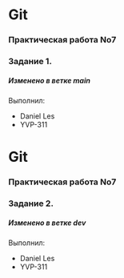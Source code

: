 # Git
### Практическая работа No7
### Задание 1.
##### Изменено в ветке main
Выполнил:
* Daniel Les
* YVP-311

# Git
### Практическая работа No7
### Задание 2.
##### Изменено в ветке dev
Выполнил:
* Daniel Les
* YVP-311